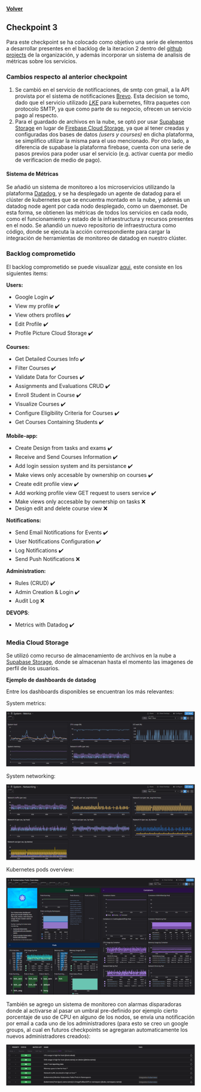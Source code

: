 [**Volver**](../README.md)

## Checkpoint 3

Para este checkpoint se ha colocado como objetivo una serie de elementos a desarrollar presentes en el backlog de la iteracion 2 dentro del [github projects](https://github.com/orgs/ClassConnect-org/projects/1/views/2) de la organización, y además incorporar un sistema de analisis de métricas sobre los servicios.

### Cambios respecto al anterior checkpoint

1. Se cambió en el servicio de notificaciones, de smtp con gmail, a la API provista por el sistema de notificaciones [Brevo](https://www.brevo.com/). Esta decision se tomo, dado que el servicio utilizado [*LKE*](https://techdocs.akamai.com/cloud-computing/docs/getting-started-with-lke-linode-kubernetes-engine) para kubernetes, filtra paquetes con protocolo SMTP, ya que como parte de su negocio, ofrecen un servicio pago al respecto.
2. Para el guardado de archivos en la nube, se optó por usar [Supabase Storage](https://supabase.com/docs/guides/storage) en lugar de [Firebase Cloud Storage](https://firebase.google.com/products/storage?hl=es-419), ya que al tener creadas y configuradas dos bases de datos *(users y courses)* en dicha plataforma, se simplifico utilizar la misma para el uso mencionado. Por otro lado, a diferencia de supabase la plataforma firebase, cuenta con una serie de pasos previos para poder usar el servicio (e.g. activar cuenta por medio de verificacion de medio de pago).

#### Sistema de Métricas

Se añadió un sistema de monitoreo a los microservicios utilizando la plataforma [Datadog](https://www.datadoghq.com/), y se ha desplegado un agente de datadog para el clúster de kubernetes que se encuentra montado en la nube, y además un datadog node agent por cada nodo desplegado, como un daemonset.
De esta forma, se obtienen las métricas de todos los servicios en cada nodo, como el funcionamiento y estado de la infraestructura y recursos presentes en el nodo.
Se añandió un nuevo repositorio de infraestructura como código, donde se ejecuta la acción correspondiente para cargar la integración de herramientas de monitoreo de datadog en nuestro clúster.

### Backlog comprometido

El backlog comprometido se puede visualizar [aqui](https://github.com/orgs/ClassConnect-org/projects/1/views/3), este consiste en los siguientes items:

**Users:**

- Google Login ✔️
- View my profile  ✔️
- View others profiles ✔️
- Edit Profile ✔️
- Profile Picture Cloud Storage ✔️
  
**Courses:**

- Get Detailed Courses Info ✔️
- Filter Courses ✔️
- Validate Data for Courses  ✔️
- Assignments and Evaluations CRUD ✔️
- Enroll Student in Course  ✔️
- Visualize Courses ✔️
- Configure Eligibility Criteria for Courses ✔️
- Get Courses Containing Students ✔️
  
**Mobile-app:**

- Create Design from tasks and exams ✔️
- Receive and Send Courses Information ✔️
- Add login session system and its persistance ✔️
- Make views only accesable by ownership on courses  ✔️
- Create edit profile view ✔️
- Add working profile view GET request to users service ✔️
- Make views only accesable by ownership on tasks ❌
- Design edit and delete course view ❌

**Notifications:**

- Send Email Notifications for Events  ✔️
- User Notifications Configuration ✔️
- Log Notifications  ✔️
- Send Push Notifications ❌

**Administration:**

- Rules (CRUD)  ✔️
- Admin Creation & Login ✔️
- Audit Log ❌

**DEVOPS**:
 - Metrics with Datadog  ✔️ 

### Media Cloud Storage

Se utilizó como recurso de almacenamiento de archivos en la nube a [Supabase Storage](https://supabase.com/docs/guides/storage), donde se almacenan hasta el momento las imagenes de perfil de los usuarios.


**Ejemplo de dashboards de datadog**

Entre los dashboards disponibles se encuentran los más relevantes:

System metrics:


![system metrics](../img/system_metrics.png)


System networking: 

![system networking](../img/system_networking.png)


Kubernetes pods overview:


![kubernetes pods overview](../img/kube_pods.png)


También se agrego un sistema de monitoreo con alarmas disparadoras donde al activarse al pasar un umbral pre-definido por ejemplo cierto porcentaje de uso de CPU en alguno de los nodos, se envía una notificación por email a cada uno de los administradores (para esto se creo un google groups, al cual en futuros checkpoints se agregaran automaticamente los nuevos administradores creados):

![monitor](../img/monitor.png)

